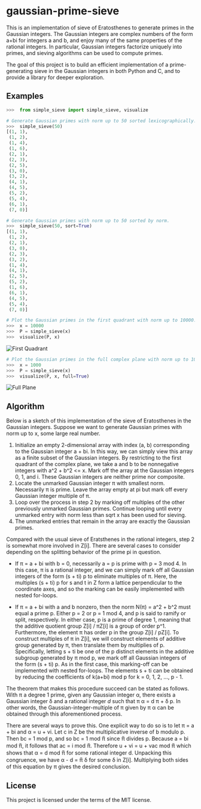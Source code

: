 # gaussian-prime-sieve

This is an implementation of sieve of Eratosthenes to generate primes in the Gaussian integers.  The Gaussian integers are complex numbers of the form a+bi for integers a and b, and enjoy many of the same properties of the rational integers.  In particular, Gaussian integers factorize uniquely into primes, and sieving algorithms can be used to compute primes.

The goal of this project is to build an efficient implementation of a prime-generating sieve in the Gaussian integers in both Python and C, and to provide a library for deeper exploration.


## Examples

```Python
>>>  from simple_sieve import simple_sieve, visualize

# Generate Gaussian primes with norm up to 50 sorted lexicographically.
>>>  simple_sieve(50)
[(1, 1),
 (1, 2),
 (1, 4),
 (1, 6),
 (2, 1),
 (2, 3),
 (2, 5),
 (3, 0),
 (3, 2),
 (4, 1),
 (4, 5),
 (5, 2),
 (5, 4),
 (6, 1),
 (7, 0)]

# Generate Gaussian primes with norm up to 50 sorted by norm.
>>>  simple_sieve(50, sort=True)
[(1, 1),
 (1, 2),
 (2, 1),
 (3, 0),
 (2, 3),
 (3, 2),
 (1, 4),
 (4, 1),
 (2, 5),
 (5, 2),
 (1, 6),
 (6, 1),
 (4, 5),
 (5, 4),
 (7, 0)]

# Plot the Gaussian primes in the first quadrant with norm up to 10000.
>>>  x = 10000
>>>  P = simple_sieve(x)
>>>  visualize(P, x)
```
![First Quadrant](https://github.com/zebengberg/gaussian-prime-sieve/blob/master/images/first_quadrant.png)

```python
# Plot the Gaussian primes in the full complex plane with norm up to 1000.
>>>  x = 1000
>>>  P = simple_sieve(x)
>>>  visualize(P, x, full=True)
```
![Full Plane](https://github.com/zebengberg/gaussian-prime-sieve/blob/master/images/full_plane.png)



## Algorithm

Below is a sketch of this implementation of the sieve of Eratosthenes in the Gaussian integers.  Suppose we want to generate Gaussian primes with norm up to x, some large real number.

1. Initialize an empty 2-dimensional array with index (a, b) corresponding to the Gaussian integer a + bi.  In this way, we can simply view this array as a finite subset of the Gaussian integers.  By restricting to the first quadrant of the complex plane, we take a and b to be nonnegative integers with a^2 + b^2 <= x.  Mark off the array at the Gaussian integers 0, 1, and i.  These Gaussian integers are neither prime nor composite.
2. Locate the unmarked Gaussian integer &pi; with smallest norm.  Necessarily &pi; is prime.  Leave the array empty at pi but mark off every Gaussian integer multiple of &pi;.
3. Loop over the process in step 2 by marking off multiples of the other previously unmarked Gaussian primes.  Continue looping until every unmarked entry with norm less than sqrt x has been used for sieving.
4. The unmarked entries that remain in the array are exactly the Gaussian primes.

Compared with the usual sieve of Eratsthenes in the rational integers, step 2 is somewhat more involved in Z[i].  There are several cases to consider depending on the splitting behavior of the prime pi in question.


- If &pi; = a + bi with b = 0, necessarily a = p is prime with p = 3 mod 4.  In this case, &pi; is a rational integer, and we can simply mark off all Gaussian integers of the form (s + ti) p to eliminate multiples of &pi;.  Here, the multiples (s + ti) p for s and t in Z form a lattice perpendicular to the coordinate axes, and so the marking can be easily implemented with nested for-loops.


- If &pi; = a + bi with a and b nonzero, then the norm N(&pi;) = a^2 + b^2 must equal a prime p.  Either p = 2 or p = 1 mod 4, and p is said to ramify or split, respectively.  In either case, p is a prime of degree 1, meaning that the additive quotient group Z[i] / &pi;Z[i] is a group of order p^1.  Furthermore, the element &pi; has order p in the group Z[i] / pZ[i].  To construct multiples of &pi; in Z[i], we will construct elements of additive group generated by &pi;, then translate them by multiplies of p.  Specifically, letting s + ti be one of the p distinct elements in the additive subgroup generated by &pi; mod p, we mark off all Gaussian integers of the form (s + ti) p.  As in the first case, this marking-off can be implemented with nested for-loops.  The elements s + ti can be obtained by reducing the coefficients of k(a+bi) mod p for k = 0, 1, 2, ..., p - 1.

The theorem that makes this procedure succeed can be stated as follows.  With &pi; a degree 1 prime, given any Gaussian integer &alpha;, there exists a Gaussian integer &delta; and a rational integer $d$ such that &pi; &alpha; = d &pi; + &delta; p.  In other words, the Gaussian-integer-multiple of &pi; given by &pi; &alpha; can be obtained through this aforementioned process.

There are several ways to prove this.  One explicit way to do so is to let &pi; = a + bi and &alpha; = u + vi.  Let c in Z be the multiplicative inverse of b modulo p.  Then bc = 1 mod p, and so bc = 1 mod &pi;&#773; since &pi;&#773; divides p.  Because a = bi mod &pi;&#773;, it follows that ac = i mod &pi;&#773;.  Therefore
u + vi = u + vac mod &pi;&#773;
which shows that &alpha; = d mod &pi;&#773; for some rational integer d.  Unpacking this congruence, we have
&alpha; - d = &pi;&#773; &delta;
for some &delta; in Z[i].  Multiplying both sides of this equation by &pi; gives the desired conclusion.








## License

This project is licensed under the terms of the MIT license.

